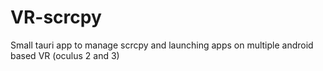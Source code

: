 # VR-scrcpy
Small tauri app to manage scrcpy and launching apps on multiple android based VR (oculus 2 and 3)
